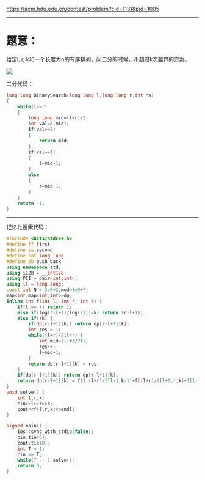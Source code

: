 https://acm.hdu.edu.cn/contest/problem?cid=1131&pid=1005


---

# 题意：
给定l, r, k和一个长度为n的有序排列，问二分的时候，不超过k次越界的方案。

![](https://files.mdnice.com/user/67079/76c5e639-84f2-48df-b06b-20cafd00159f.png)


二分代码：
```cpp
long long BinarySearch(long long l,long long r,int *a)
{
    while(l<=r)
    {
        long long mid=(l+r)/2;
        int val=a[mid];
        if(val==2)
        {
            return mid;
        }
        if(val==1)
        {
            l=mid+1;
        }
        else
        {
            r=mid-1;
        }
    }
    return -1;
}
```

---

记忆化搜索代码：

```cpp
#include <bits/stdc++.h>
#define ff first 
#define ss second 
#define int long long
#define pb push_back
using namespace std; 
using i128 = __int128; 
using PII = pair<int,int>;
using ll = long long; 
const int N = 3e5+2,mod=1e9+7;
map<int,map<int,int>>dp; 
inline int f(int l, int r, int k) {
    if(l == r) return 1;
    else if(log(r-l+1)/log(2ll)<k) return (r-l+1);
    else if(!k) {
        if(dp[r-l+1][k]) return dp[r-l+1][k];
        int res = 1; 
        while((l+r)/2ll<r) {
            int mid=(l+r)/2ll;
            res++;
            l=mid+1;
        }
        return dp[r-l+1][k] = res; 
    }
    if(dp[r-l+1][k]) return dp[r-l+1][k];
    return dp[r-l+1][k] = f(l,(l+r)/2ll-1,k-1)+f((l+r)/2ll+1,r,k)+1ll; 
}
void solve() {  
    int l,r,k;
    cin>>l>>r>>k; 
    cout<<f(l,r,k)<<endl;
}

signed main() {
    ios::sync_with_stdio(false); 
    cin.tie(0); 
    cout.tie(0); 
    int T = 1;  
    cin >> T; 
    while(T -- ) solve(); 
    return 0;
}
```

